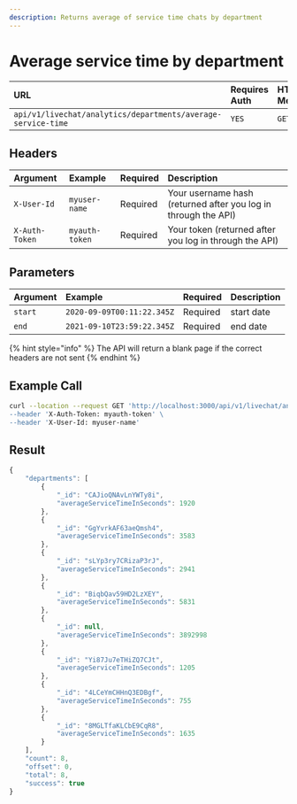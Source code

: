 ```yaml
---
description: Returns average of service time chats by department
---
```


# Average service time by department

| URL | Requires Auth | HTTP Method |
| :--- | :--- | :--- |
| `api/v1/livechat/analytics/departments/average-service-time` | `YES` | `GET` |

## Headers

| Argument | Example | Required | Description |
| :--- | :--- | :--- | :--- |
| `X-User-Id` | `myuser-name` | Required | Your username hash \(returned after you log in through the API\) |
| `X-Auth-Token` | `myauth-token` | Required | Your token \(returned after you log in through the API\) |

## Parameters

| Argument | Example | Required | Description |
| :--- | :--- | :--- | :--- |
| `start` | `2020-09-09T00:11:22.345Z` | Required | start date |
| `end` | `2021-09-10T23:59:22.345Z` | Required | end date |

{% hint style="info" %}
The API will return a blank page if the correct headers are not sent
{% endhint %}

## Example Call

```bash
curl --location --request GET 'http://localhost:3000/api/v1/livechat/analytics/departments/average-service-time?start=2020-09-09T00:11:22.345Z&end=2021-09-09T00:11:22.345Z \
--header 'X-Auth-Token: myauth-token' \
--header 'X-User-Id: myuser-name'
```

## Result

```javascript
{
    "departments": [
        {
            "_id": "CAJioQNAvLnYWTy8i",
            "averageServiceTimeInSeconds": 1920
        },
        {
            "_id": "GgYvrkAF63aeQmsh4",
            "averageServiceTimeInSeconds": 3583
        },
        {
            "_id": "sLYp3ry7CRizaP3rJ",
            "averageServiceTimeInSeconds": 2941
        },
        {
            "_id": "BiqbQav59HD2LzXEY",
            "averageServiceTimeInSeconds": 5831
        },
        {
            "_id": null,
            "averageServiceTimeInSeconds": 3892998
        },
        {
            "_id": "Yi87Ju7eTHiZQ7CJt",
            "averageServiceTimeInSeconds": 1205
        },
        {
            "_id": "4LCeYmCHHnQ3EDBgf",
            "averageServiceTimeInSeconds": 755
        },
        {
            "_id": "8MGLTfaKLCbE9CqR8",
            "averageServiceTimeInSeconds": 1635
        }
    ],
    "count": 8,
    "offset": 0,
    "total": 8,
    "success": true
}
```

